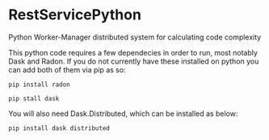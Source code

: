 # RestServicePython
Python Worker-Manager distributed system for calculating code complexity

This python code requires a few dependecies in order to run, most notably Dask and Radon. 
If you do not currently have these installed on python you can add both of them via pip as so:
    
    pip install radon
    
    pip stall dask
    
You will also need Dask.Distributed, which can be installed as below:

    pip install dask distributed
